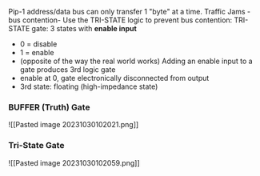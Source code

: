Pip-1 address/data bus can only transfer 1 "byte" at a time.
Traffic Jams -bus contention- Use the TRI-STATE logic to prevent bus contention:
TRI-STATE gate: 3 states with **enable input**
- 0 = disable
- 1 = enable
- (opposite of the way the real world works)
Adding an enable input to a gate produces 3rd logic gate
- enable at 0, gate electronically disconnected from output
- 3rd state: floating (high-impedance state)

### BUFFER (Truth) Gate

![[Pasted image 20231030102021.png]]

### Tri-State Gate

![[Pasted image 20231030102059.png]]
